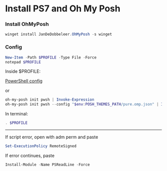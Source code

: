 # Install PS7 and Oh My Posh

### Install OhMyPosh
```ps1
winget install JanDeDobbeleer.OhMyPosh -s winget
```
### Config
```ps1
New-Item -Path $PROFILE -Type File -Force
notepad $PROFILE
```
Inside $PROFILE:

[PowerShell config](https://github.com/Ranieeery/config/blob/main/ps/Microsoft.PowerShell_profile.ps1)  

or
```ps1
oh-my-posh init pwsh | Invoke-Expression
oh-my-posh init pwsh --config "$env:POSH_THEMES_PATH/pure.omp.json" | Invoke-Expression
```

In terminal:
```ps1
. $PROFILE
```
----------

If script error, open with adm perm and paste
```ps1
Set-ExecutionPolicy RemoteSigned
```

If error continues, paste
```ps1
Install-Module -Name PSReadLine -Force
```
